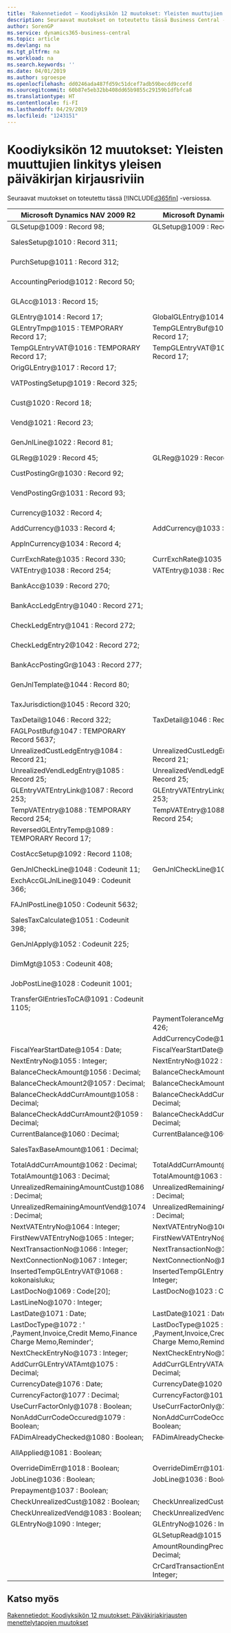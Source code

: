 ```yaml
---
title: 'Rakennetiedot – Koodiyksikön 12 muutokset: Yleisten muuttujien linkitys yleisen päiväkirjan kirjausriviin | Microsoft Docs'
description: Seuraavat muutokset on toteutettu tässä Business Central -versiossa.
author: SorenGP
ms.service: dynamics365-business-central
ms.topic: article
ms.devlang: na
ms.tgt_pltfrm: na
ms.workload: na
ms.search.keywords: ''
ms.date: 04/01/2019
ms.author: sgroespe
ms.openlocfilehash: dd0246ada487fd59c51dcef7adb59becdd9ccefd
ms.sourcegitcommit: 60b87e5eb32bb408dd65b9855c29159b1dfbfca8
ms.translationtype: HT
ms.contentlocale: fi-FI
ms.lasthandoff: 04/29/2019
ms.locfileid: "1243151"
---
```

# <a name="codeunit-12-changes-mapping-global-variables-for-general-journal-post-line"></a>Koodiyksikön 12 muutokset: Yleisten muuttujien linkitys yleisen päiväkirjan kirjausriviin
Seuraavat muutokset on toteutettu tässä [!INCLUDE[d365fin](includes/d365fin_md.md)] -versiossa.  

|**Microsoft Dynamics NAV 2009 R2**|**Microsoft Dynamics NAV 2013 R2**|**Kommentti**|  
|----------------------------------------|----------------------------------------|-----------------|  
|GLSetup@1009 : Record 98;|GLSetup@1009 : Record 98;|Muuttumaton|  
|SalesSetup@1010 : Record 311;||Puutettu paikalliseksi|  
|PurchSetup@1011 : Record 312;||Puutettu paikalliseksi|  
|AccountingPeriod@1012 : Record 50;||Puutettu paikalliseksi|  
|GLAcc@1013 : Record 15;||Puutettu paikalliseksi|  
|GLEntry@1014 : Record 17;|GlobalGLEntry@1014 : Record 17;|Nimetty uudelleen|  
|GLEntryTmp@1015 : TEMPORARY Record 17;|TempGLEntryBuf@1010 : TEMPORARY Record 17;|Nimetty uudelleen|  
|TempGLEntryVAT@1016 : TEMPORARY Record 17;|TempGLEntryVAT@1016 : TEMPORARY Record 17;|Muuttumaton|  
|OrigGLEntry@1017 : Record 17;||Poistettu|  
|VATPostingSetup@1019 : Record 325;||Puutettu paikalliseksi|  
|Cust@1020 : Record 18;||Puutettu paikalliseksi|  
|Vend@1021 : Record 23;||Puutettu paikalliseksi|  
|GenJnlLine@1022 : Record 81;||Puutettu paikalliseksi|  
|GLReg@1029 : Record 45;|GLReg@1029 : Record 45;|Muuttumaton|  
|CustPostingGr@1030 : Record 92;||Puutettu paikalliseksi|  
|VendPostingGr@1031 : Record 93;||Puutettu paikalliseksi|  
|Currency@1032 : Record 4;||Puutettu paikalliseksi|  
|AddCurrency@1033 : Record 4;|AddCurrency@1033 : Record 4;|Muuttumaton|  
|ApplnCurrency@1034 : Record 4;||Puutettu paikalliseksi|  
|CurrExchRate@1035 : Record 330;|CurrExchRate@1035 : Record 330;|Muuttumaton|  
|VATEntry@1038 : Record 254;|VATEntry@1038 : Record 254;|Muuttumaton|  
|BankAcc@1039 : Record 270;||Puutettu paikalliseksi|  
|BankAccLedgEntry@1040 : Record 271;||Puutettu paikalliseksi|  
|CheckLedgEntry@1041 : Record 272;||Puutettu paikalliseksi|  
|CheckLedgEntry2@1042 : Record 272;||Puutettu paikalliseksi|  
|BankAccPostingGr@1043 : Record 277;||Puutettu paikalliseksi|  
|GenJnlTemplate@1044 : Record 80;||Puutettu paikalliseksi|  
|TaxJurisdiction@1045 : Record 320;||Puutettu paikalliseksi|  
|TaxDetail@1046 : Record 322;|TaxDetail@1046 : Record 322;|Muuttumaton|  
|FAGLPostBuf@1047 : TEMPORARY Record 5637;||Puutettu paikalliseksi|  
|UnrealizedCustLedgEntry@1084 : Record 21;|UnrealizedCustLedgEntry@1084 : Record 21;|Muuttumaton|  
|UnrealizedVendLedgEntry@1085 : Record 25;|UnrealizedVendLedgEntry@1085 : Record 25;|Muuttumaton|  
|GLEntryVATEntryLink@1087 : Record 253;|GLEntryVATEntryLink@1087 : Record 253;|Muuttumaton|  
|TempVATEntry@1088 : TEMPORARY Record 254;|TempVATEntry@1088 : TEMPORARY Record 254;|Muuttumaton|  
|ReversedGLEntryTemp@1089 : TEMPORARY Record 17;||Siirretty koodiyksikkö17:ään|  
|CostAccSetup@1092 : Record 1108;||Puutettu paikalliseksi|  
|GenJnlCheckLine@1048 : Codeunit 11;|GenJnlCheckLine@1001 : Codeunit 11;|Muuttumaton|  
|ExchAccGLJnlLine@1049 : Codeunit 366;||Puutettu paikalliseksi|  
|FAJnlPostLine@1050 : Codeunit 5632;||Puutettu paikalliseksi|  
|SalesTaxCalculate@1051 : Codeunit 398;||Puutettu paikalliseksi|  
|GenJnlApply@1052 : Codeunit 225;||Puutettu paikalliseksi|  
|DimMgt@1053 : Codeunit 408;||Puutettu paikalliseksi|  
|JobPostLine@1028 : Codeunit 1001;||Puutettu paikalliseksi|  
|TransferGlEntriesToCA@1091 : Codeunit 1105;||Puutettu paikalliseksi|  
||PaymentToleranceMgt@1002 : Codeunit 426;|Lisätty|  
||AddCurrencyCode@1117 : Code[10];|Lisätty|  
|FiscalYearStartDate@1054 : Date;|FiscalYearStartDate@1011 : Date;|Muuttumaton|  
|NextEntryNo@1055 : Integer;|NextEntryNo@1022 : Integer;|Muuttumaton|  
|BalanceCheckAmount@1056 : Decimal;|BalanceCheckAmount@1056 : Decimal;|Muuttumaton|  
|BalanceCheckAmount2@1057 : Decimal;|BalanceCheckAmount2@1057 : Decimal;|Muuttumaton|  
|BalanceCheckAddCurrAmount@1058 : Decimal;|BalanceCheckAddCurrAmount@1058 : Decimal;|Muuttumaton|  
|BalanceCheckAddCurrAmount2@1059 : Decimal;|BalanceCheckAddCurrAmount2@1059 : Decimal;|Muuttumaton|  
|CurrentBalance@1060 : Decimal;|CurrentBalance@1060 : Decimal;|Muuttumaton|  
|SalesTaxBaseAmount@1061 : Decimal;||Puutettu paikalliseksi|  
|TotalAddCurrAmount@1062 : Decimal;|TotalAddCurrAmount@1062 : Decimal;|Muuttumaton|  
|TotalAmount@1063 : Decimal;|TotalAmount@1063 : Decimal;|Muuttumaton|  
|UnrealizedRemainingAmountCust@1086 : Decimal;|UnrealizedRemainingAmountCust@1086 : Decimal;|Muuttumaton|  
|UnrealizedRemainingAmountVend@1074 : Decimal;|UnrealizedRemainingAmountVend@1074 : Decimal;|Muuttumaton|  
|NextVATEntryNo@1064 : Integer;|NextVATEntryNo@1064 : Integer;|Muuttumaton|  
|FirstNewVATEntryNo@1065 : Integer;|FirstNewVATEntryNo@1065 : Integer;|Muuttumaton|  
|NextTransactionNo@1066 : Integer;|NextTransactionNo@1066 : Integer;|Muuttumaton|  
|NextConnectionNo@1067 : Integer;|NextConnectionNo@1067 : Integer;|Muuttumaton|  
|InsertedTempGLEntryVAT@1068 : kokonaisluku;|InsertedTempGLEntryVAT@1027 : Integer;|Muuttumaton|  
|LastDocNo@1069 : Code[20];|LastDocNo@1023 : Code[20];|Muuttumaton|  
|LastLineNo@1070 : Integer;||Poistettu|  
|LastDate@1071 : Date;|LastDate@1021 : Date;|Muuttumaton|  
|LastDocType@1072 : ' ,Payment,Invoice,Credit Memo,Finance Charge Memo,Reminder';|LastDocType@1025 : ' ,Payment,Invoice,Credit Memo,Finance Charge Memo,Reminder';|Muuttumaton|  
|NextCheckEntryNo@1073 : Integer;|NextCheckEntryNo@1028 : Integer;|Muuttumaton|  
|AddCurrGLEntryVATAmt@1075 : Decimal;|AddCurrGLEntryVATAmt@1017 : Decimal;|Muuttumaton|  
|CurrencyDate@1076 : Date;|CurrencyDate@1020 : Date;|Muuttumaton|  
|CurrencyFactor@1077 : Decimal;|CurrencyFactor@1019 : Decimal;|Muuttumaton|  
|UseCurrFactorOnly@1078 : Boolean;|UseCurrFactorOnly@1078 : Boolean;|Muuttumaton|  
|NonAddCurrCodeOccured@1079 : Boolean;|NonAddCurrCodeOccured@1079 : Boolean;|Muuttumaton|  
|FADimAlreadyChecked@1080 : Boolean;|FADimAlreadyChecked@1080 : Boolean;|Muuttumaton|  
|AllApplied@1081 : Boolean;||Puutettu paikalliseksi|  
|OverrideDimErr@1018 : Boolean;|OverrideDimErr@1018 : Boolean;|Muuttumaton|  
|JobLine@1036 : Boolean;|JobLine@1036 : Boolean;|Muuttumaton|  
|Prepayment@1037 : Boolean;||Poistettu|  
|CheckUnrealizedCust@1082 : Boolean;|CheckUnrealizedCust@1082 : Boolean;|Muuttumaton|  
|CheckUnrealizedVend@1083 : Boolean;|CheckUnrealizedVend@1083 : Boolean;|Muuttumaton|  
|GLEntryNo@1090 : Integer;|GLEntryNo@1026 : Integer;|Muuttumaton|  
||GLSetupRead@1015 : Boolean;|Lisätty|  
||AmountRoundingPrecision@1012 : Decimal;|Lisätty|  
||CrCardTransactionEntryNo@1013 : Integer;|Lisätty|  

## <a name="see-also"></a>Katso myös  
 [Rakennetiedot: Koodiyksikön 12 muutokset: Päiväkirjakirjausten menettelytapojen muutokset](design-details-codeunit-12-changes-changes-in-general-journal-post-procedures.md)
